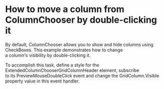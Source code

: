 # How to move a column from ColumnChooser by double-clicking it


<p>By default, ColumnChooser allows you to show and hide columns using CheckBoxes. This example demonstrates how to change a column's visibility by double-clicking it.</p>
<p>To accomplish this task, define a style for the ExtendedColumnChooserGridColumnHeader element, subscribe to its PreviewMouseDoubleClick event and change the GridColumn.Visible property value in this event handler.</p>

<br/>


